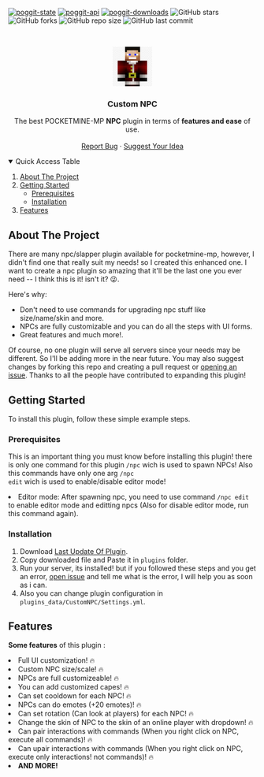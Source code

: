 [![poggit-state](https://poggit.pmmp.io/shield.state/CustomNPC)](https://poggit.pmmp.io/p/CustomNPC)
[![poggit-api](https://poggit.pmmp.io/shield.api/CustomNPC)](https://poggit.pmmp.io/p/CustomNPC)
[![poggit-downloads](https://poggit.pmmp.io/shield.dl.total/CustomNPC)](https://poggit.pmmp.io/p/CustomNPC)
![GitHub stars](https://img.shields.io/github/stars/HighestDreams/CustomNPC?style=plastic&color=gold)
![GitHub forks](https://img.shields.io/github/forks/HighestDreams/CustomNPC?style=plastic&color=dark_green)
![GitHub repo size](https://img.shields.io/github/repo-size/HighestDreams/CustomNPC?style=plastic&color=dark_green)
![GitHub last commit](https://img.shields.io/github/last-commit/HighestDreams/CustomNPC?color=dark_green&style=plastic)



<!-- PROJECT LOGO -->
<br />
<p align="center">
  <a href="https://github.com/HighestDreams/CustomNPC">
    <img src="icon.png" alt="Logo" width="80" height="80">
  </a>

  <h3 align="center">Custom NPC</h3>

  <p align="center">
    The best POCKETMINE-MP <strong>NPC</strong> plugin in terms of <strong>features and ease</strong> of use.
    <br />
    <br />
    <a href="https://github.com/HighestDreams/CustomNPC/issues">Report Bug</a>
    ·
    <a href="https://github.com/HighestDreams/CustomNPC/issues">Suggest Your Idea</a>
  </p>
</p>



<!-- TABLE OF CONTENTS -->
<details open="open">
  <summary>Quick Access Table</summary>
  <ol>
    <li>
      <a href="#about-the-project">About The Project</a>
    </li>
    <li>
      <a href="#getting-started">Getting Started</a>
      <ul>
        <li><a href="#prerequisites">Prerequisites</a></li>
        <li><a href="#installation">Installation</a></li>
      </ul>
    </li>
    <li><a href="#features">Features</a></li>
  </ol>
</details>



<!-- ABOUT THE PROJECT -->
## About The Project

There are many npc/slapper plugin available for pocketmine-mp, however, I didn't find one that really suit my needs! so I created this enhanced one. I want to create a npc plugin so amazing that it'll be the last one you ever need -- I think this is it! isn't it? 😜.

Here's why:
* Don't need to use commands for upgrading npc stuff like size/name/skin and more.
* NPCs are fully customizable and you can do all the steps with UI forms.
* Great features and much more!.

Of course, no one plugin will serve all servers since your needs may be different. So I'll be adding more in the near future. You may also suggest changes by forking this repo and creating a pull request or <a href='https://github.com/HighestDreams/CustomNPC/issues/new'>opening an issue</a>. Thanks to all the people have contributed to expanding this plugin!



<!-- GETTING STARTED -->
## Getting Started

To install this plugin, follow these simple example steps.

### Prerequisites

This is an important thing you must know before installing this plugin! there is only one command for this plugin <code>/npc</code> wich is used to spawn NPCs! Also this commands have only one arg <code>/npc edit</code> wich is used to enable/disable editor mode! 

  <li>Editor mode: After spawning npc, you need to use command <code>/npc edit</code> to enable editor mode and editting npcs (Also for disable editor mode, run this command again).</li>

### Installation

1. Download [Last Update Of Plugin](https://poggit.pmmp.io/p/CustomNPC).
2. Copy downloaded file and Paste it in <code>plugins</code> folder.
3. Run your server, its installed! but if you followed these steps and you get an error, <a href='https://github.com/HighestDreams/CustomNPC/issues/new'>open issue</a> and tell me what is the error, I will help you as soon as i can.
4. Also you can change plugin configuration in <code>plugins_data/CustomNPC/Settings.yml</code>.



<!-- features EXAMPLES -->
## Features

<p><strong>Some features</strong> of this plugin :</p>
<li>Full UI customization! 🔥</li> 
<li>Custom NPC size/scale! 🔥</li>
<li>NPCs are full customizeable! 🔥</li>
<li>You can add customized capes! 🔥</li>
<li>Can set cooldown for each NPC! 🔥</li>
<li>NPCs can do emotes (+20 emotes)! 🔥</li>
<li>Can set rotation (Can look at players) for each NPC! 🔥</li>
<li>Change the skin of NPC to the skin of an online player with dropdown! 🔥</li>
<li>Can pair interactions with commands (When you right click on NPC, execute all commands)! 🔥</li>
<li>Can upair interactions with commands (When you right click on NPC, execute only interactions! not commands)! 🔥</li>
<li><strong>AND MORE!<strong></li>





<!-- MARKDOWN LINKS & IMAGES -->
<!-- https://www.markdownguide.org/basic-syntax/#reference-style-links -->
[contributors-shield]: https://img.shields.io/github/contributors/othneildrew/Best-README-Template.svg?style=for-the-badge
[contributors-url]: https://github.com/othneildrew/Best-README-Template/graphs/contributors
[forks-shield]: https://img.shields.io/github/forks/othneildrew/Best-README-Template.svg?style=for-the-badge
[forks-url]: https://github.com/othneildrew/Best-README-Template/network/members
[stars-shield]: https://img.shields.io/github/stars/othneildrew/Best-README-Template.svg?style=for-the-badge
[stars-url]: https://github.com/othneildrew/Best-README-Template/stargazers
[issues-shield]: https://img.shields.io/github/issues/othneildrew/Best-README-Template.svg?style=for-the-badge
[issues-url]: https://github.com/othneildrew/Best-README-Template/issues
[license-shield]: https://img.shields.io/github/license/othneildrew/Best-README-Template.svg?style=for-the-badge
[license-url]: https://github.com/othneildrew/Best-README-Template/blob/master/LICENSE.txt
[linkedin-shield]: https://img.shields.io/badge/-LinkedIn-black.svg?style=for-the-badge&logo=linkedin&colorB=555
[linkedin-url]: https://linkedin.com/in/othneildrew
[product-screenshot]: images/screenshot.png

